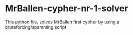 # MrBallen-cypher-nr-1-solver

This python file, solves MrBallen first cypher by using a bruteforcing/spamming script 

